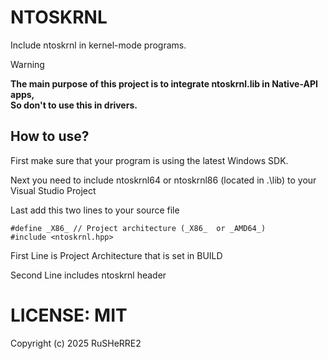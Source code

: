 # NTOSKRNL
Include ntoskrnl in kernel-mode programs.

> [!WARNING]
> <b>The main purpose of this project is to integrate ntoskrnl.lib in Native-API apps,<br>
> So don't to use this in drivers.</b>


## How to use?

First make sure that your program is using the latest Windows SDK. 

Next you need to include ntoskrnl64 or ntoskrnl86 (located in .\lib) to your Visual Studio Project

Last add this two lines to your source file

```
#define _X86_ // Project architecture (_X86_  or _AMD64_)
#include <ntoskrnl.hpp>
```
First Line is Project Architecture that is set in BUILD

Second Line includes ntoskrnl header

# LICENSE: MIT
Copyright (c) 2025 RuSHeRRE2

